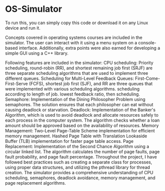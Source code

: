 # OS-Simulator

 To run this, you can simply copy this code or download it on any Linux device and run it.

Concepts covered in operating systems courses are included in the simulator. The user can interact with it using a menu system on a console-based interface. Additionally, extra points were also earned for developing a simple GUI using a C++ library.

Following features are included in the simulator:
CPU scheduling:
Priority scheduling, round-robin (RR), and shortest remaining job first (SRJF) are three separate scheduling algorithms that are used to implement three different queues. Scheduling for Multi-Level Feedback Queues: First-Come-First-Serve (FCFS), shortest job first (SJF), and RR are three queues that were implemented with various scheduling algorithms. scheduling according to length of job. lowest feedback ratio, then scheduling.
Semaphore:  Implementation of the Dining Philosopher Problem using semaphores. The solution ensures that each philosopher can eat without causing deadlock or starvation. Deadlock:  Implementation of the Banker's Algorithm, which is used to avoid deadlock and allocate resources safely to each process in the computer system. The algorithm checks whether a loan amount should be approved based on the availability of resources.
Memory Management:  Two-Level Page-Table Scheme implementation for efficient memory management. Hashed Page Table with Translation Lookaside Buffer (TLB) implementation for faster page table access. 
Page Replacement:  Implementation of the Second Chance Algorithm using a circular linked list. The algorithm calculates the number of page faults, page fault probability, and page fault percentage.
Throughout the project, I have followed best practices such as creating a separate class for processes, using proper data structures, and utilizing the pthread library for thread creation. The simulator provides a comprehensive understanding of CPU scheduling, semaphores, deadlock avoidance, memory management, and page replacement algorithms.
